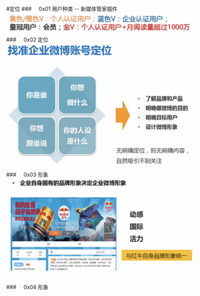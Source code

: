 #定位
###&nbsp;&nbsp;&nbsp;&nbsp;&nbsp;0x01 用户种类 -- 新媒体管家插件
![](/assets/WX20190312-191608@2x.png)
###&nbsp;&nbsp;&nbsp;&nbsp;&nbsp;0x02 定位
![](/assets/WX20190312-193400@2x.png)
###&nbsp;&nbsp;&nbsp;&nbsp;&nbsp;0x03 形象
![](/assets/WX20190327-233302@2x.png)
###&nbsp;&nbsp;&nbsp;&nbsp;&nbsp;0x04 形象





